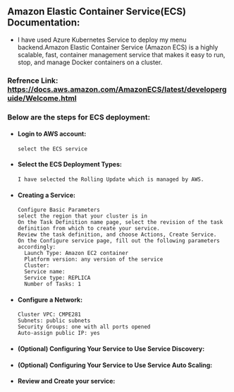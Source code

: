 ## Amazon  Elastic Container Service(ECS) Documentation:

* I have used Azure Kubernetes Service to deploy my menu backend.Amazon Elastic Container Service (Amazon ECS) is a highly scalable, fast, container management service that makes it easy to run, stop, and manage Docker containers on a cluster.

### Refrence Link: https://docs.aws.amazon.com/AmazonECS/latest/developerguide/Welcome.html

### Below are the steps for ECS deployment:

* #### Login to AWS account:
      select the ECS service

* #### Select the ECS Deployment Types:

      I have selected the Rolling Update which is managed by AWS.
      
* #### Creating a Service:

      Configure Basic Parameters
      select the region that your cluster is in
      On the Task Definition name page, select the revision of the task definition from which to create your service.
      Review the task definition, and choose Actions, Create Service.
      On the Configure service page, fill out the following parameters accordingly:
        Launch Type: Amazon EC2 container
        Platform version: any version of the service
        Cluster:
        Service name:
        Service type: REPLICA
        Number of Tasks: 1
        
* #### Configure a Network:

      Cluster VPC: CMPE281
      Subnets: public subnets
      Security Groups: one with all ports opened
      Auto-assign public IP: yes

      
* #### (Optional) Configuring Your Service to Use Service Discovery:

            
* #### (Optional) Configuring Your Service to Use Service Auto Scaling:

      
* #### Review and Create your service:


      